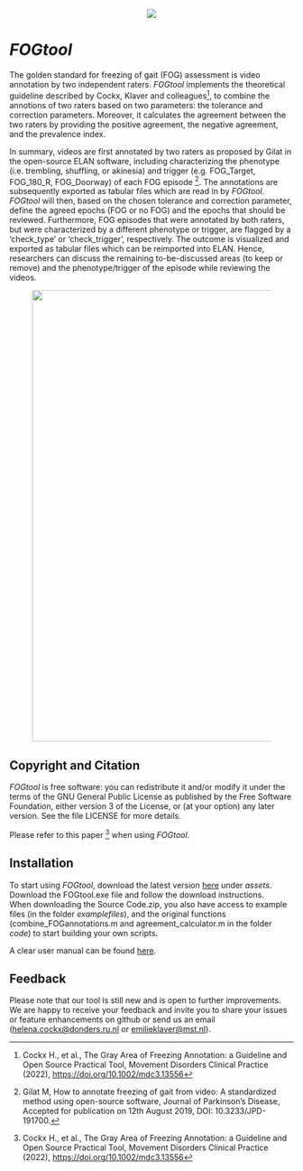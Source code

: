 <figure>
 <p align="center">
  <img src="https://github.com/helenacockx/FOGtool/blob/main/code/FOGtool_logo.png"
   style="width:55%:">
  </p>
 </figure>
 
# *FOGtool* #

The golden standard for freezing of gait (FOG) assessment is video annotation by two independent raters. *FOGtool* implements the theoretical guideline described by Cockx, Klaver and colleagues[^1], to combine the annotions of two raters based on two parameters: the tolerance and correction parameters. Moreover, it calculates the agreement between the two raters by providing the positive agreement, the negative agreement, and the prevalence index.

In summary, videos are first annotated by two raters as proposed by Gilat in the open-source ELAN software, including characterizing the phenotype (i.e. trembling, shuffling, or akinesia) and trigger (e.g. FOG_Target, FOG_180_R, FOG_Doorway) of each FOG episode [^2]. The annotations are subsequently exported as tabular files which are read in by *FOGtool*. *FOGtool* will then, based on the chosen tolerance and correction parameter, define the agreed epochs (FOG or no FOG) and the epochs that should be reviewed. Furthermore, FOG episodes that were annotated by both raters, but were characterized by a different phenotype or trigger, are flagged by a ‘check_type’ or ‘check_trigger’, respectively. The outcome is visualized and exported as tabular files which can be reimported into ELAN. Hence, researchers can discuss the remaining to-be-discussed areas (to keep or remove) and the phenotype/trigger of the episode while reviewing the videos. 

<figure>
 <p align="center">
  <img src="https://github.com/helenacockx/FOGtool/blob/main/manual/Images/FOGtool.png"
   width="800"/>
  </p>
 </figure>


## Copyright and Citation ##
*FOGtool* is free software: you can redistribute it and/or modify it under the terms of the GNU General Public License as published by the Free Software Foundation, either version 3 of the License, or (at your option) any later version. See the file LICENSE for more details.

Please refer to this paper [^1] when using *FOGtool*.

## Installation ## 
To start using *FOGtool*, download the latest version [here](https://github.com/helenacockx/FOGtool/releases/latest/) under *assets*.
Download the FOGtool.exe file and follow the download instructions. <br>
When downloading the Source Code.zip, you also have access to example files (in the folder *examplefiles*), and the original functions (combine_FOGannotations.m and agreement_calculator.m in the folder *code*) to start building your own scripts.

A clear user manual can be found [here](https://github.com/helenacockx/FOGtool/blob/main/manual/UserManual.md).

## Feedback ##
Please note that our tool is still new and is open to further improvements. We are happy to receive your feedback and invite you to share your issues or feature enhancements on github or send us an email (helena.cockx@donders.ru.nl or emilieklaver@mst.nl).

[^1]: Cockx H., et al., The Gray Area of Freezing Annotation: a Guideline and Open Source Practical Tool, Movement Disorders Clinical Practice (2022), https://doi.org/10.1002/mdc3.13556
[^2]: Gilat M, How to annotate freezing of gait from video: A standardized method using open-source software, Journal of Parkinson’s Disease, Accepted for publication on 12th August 2019, DOI: 10.3233/JPD-191700.
